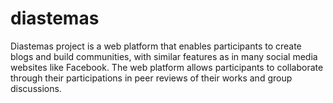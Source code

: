 # diastemas
Diastemas project is a web platform that enables participants to create blogs and build communities, with similar features as in many social media websites like Facebook.  The web platform allows participants to collaborate through their participations in peer reviews of their works and group discussions. 
